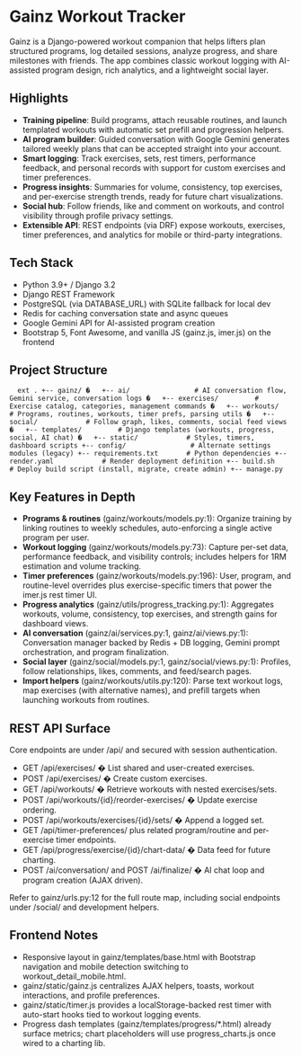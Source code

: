 # Gainz Workout Tracker

Gainz is a Django-powered workout companion that helps lifters plan structured programs, log detailed sessions, analyze progress, and share milestones with friends. The app combines classic workout logging with AI-assisted program design, rich analytics, and a lightweight social layer.

## Highlights
- **Training pipeline**: Build programs, attach reusable routines, and launch templated workouts with automatic set prefill and progression helpers.
- **AI program builder**: Guided conversation with Google Gemini generates tailored weekly plans that can be accepted straight into your account.
- **Smart logging**: Track exercises, sets, rest timers, performance feedback, and personal records with support for custom exercises and timer preferences.
- **Progress insights**: Summaries for volume, consistency, top exercises, and per-exercise strength trends, ready for future chart visualizations.
- **Social hub**: Follow friends, like and comment on workouts, and control visibility through profile privacy settings.
- **Extensible API**: REST endpoints (via DRF) expose workouts, exercises, timer preferences, and analytics for mobile or third-party integrations.

## Tech Stack
- Python 3.9+ / Django 3.2
- Django REST Framework
- PostgreSQL (via DATABASE_URL) with SQLite fallback for local dev
- Redis for caching conversation state and async queues
- Google Gemini API for AI-assisted program creation
- Bootstrap 5, Font Awesome, and vanilla JS (gainz.js, 	imer.js) on the frontend

## Project Structure
`	ext
.
+-- gainz/
�   +-- ai/                # AI conversation flow, Gemini service, conversation logs
�   +-- exercises/         # Exercise catalog, categories, management commands
�   +-- workouts/          # Programs, routines, workouts, timer prefs, parsing utils
�   +-- social/            # Follow graph, likes, comments, social feed views
�   +-- templates/         # Django templates (workouts, progress, social, AI chat)
�   +-- static/            # Styles, timers, dashboard scripts
+-- config/                # Alternate settings modules (legacy)
+-- requirements.txt       # Python dependencies
+-- render.yaml            # Render deployment definition
+-- build.sh               # Deploy build script (install, migrate, create admin)
+-- manage.py
`

## Key Features in Depth
- **Programs & routines** (gainz/workouts/models.py:1): Organize training by linking routines to weekly schedules, auto-enforcing a single active program per user.
- **Workout logging** (gainz/workouts/models.py:73): Capture per-set data, performance feedback, and visibility controls; includes helpers for 1RM estimation and volume tracking.
- **Timer preferences** (gainz/workouts/models.py:196): User, program, and routine-level overrides plus exercise-specific timers that power the 	imer.js rest timer UI.
- **Progress analytics** (gainz/utils/progress_tracking.py:1): Aggregates workouts, volume, consistency, top exercises, and strength gains for dashboard views.
- **AI conversation** (gainz/ai/services.py:1, gainz/ai/views.py:1): Conversation manager backed by Redis + DB logging, Gemini prompt orchestration, and program finalization.
- **Social layer** (gainz/social/models.py:1, gainz/social/views.py:1): Profiles, follow relationships, likes, comments, and feed/search pages.
- **Import helpers** (gainz/workouts/utils.py:120): Parse text workout logs, map exercises (with alternative names), and prefill targets when launching workouts from routines.

## REST API Surface
Core endpoints are under /api/ and secured with session authentication.
- GET /api/exercises/ � List shared and user-created exercises.
- POST /api/exercises/ � Create custom exercises.
- GET /api/workouts/ � Retrieve workouts with nested exercises/sets.
- POST /api/workouts/{id}/reorder-exercises/ � Update exercise ordering.
- POST /api/workouts/exercises/{id}/sets/ � Append a logged set.
- GET /api/timer-preferences/ plus related program/routine and per-exercise timer endpoints.
- GET /api/progress/exercise/{id}/chart-data/ � Data feed for future charting.
- POST /ai/conversation/ and POST /ai/finalize/ � AI chat loop and program creation (AJAX driven).

Refer to gainz/urls.py:12 for the full route map, including social endpoints under /social/ and development helpers.

## Frontend Notes
- Responsive layout in gainz/templates/base.html with Bootstrap navigation and mobile detection switching to workout_detail_mobile.html.
- gainz/static/gainz.js centralizes AJAX helpers, toasts, workout interactions, and profile preferences.
- gainz/static/timer.js provides a localStorage-backed rest timer with auto-start hooks tied to workout logging events.
- Progress dash templates (gainz/templates/progress/*.html) already surface metrics; chart placeholders will use progress_charts.js once wired to a charting lib.